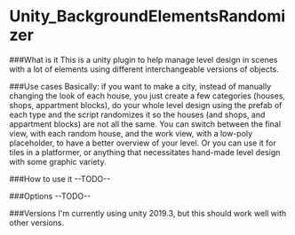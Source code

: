 # Unity_BackgroundElementsRandomizer

###What is it
This is a unity plugin to help manage level design in scenes with a lot of elements using different interchangeable versions of objects.

###Use cases
Basically: if you want to make a city, instead of manually changing the look of each house, you just create a few categories (houses, shops, appartment blocks), do your whole level design using the prefab of each type and the script randomizes it so the houses (and shops, and appartment blocks) are not all the same. You can switch between the final view, with each random house, and the work view, with a low-poly placeholder, to have a better overview of your level.
Or you can use it for tiles in a platformer, or anything that necessitates hand-made level design with some graphic variety.

###How to use it
--TODO--

###Options
--TODO--

###Versions
I'm currently using unity 2019.3, but this should work well with other versions.